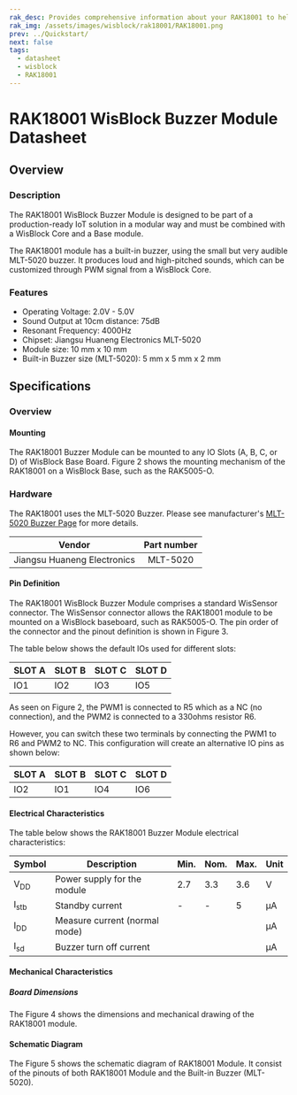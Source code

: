 ```yaml
---
rak_desc: Provides comprehensive information about your RAK18001 to help you use it. This information includes technical specifications, characteristics, and requirements, and it also discusses the device components.
rak_img: /assets/images/wisblock/rak18001/RAK18001.png
prev: ../Quickstart/
next: false
tags:
  - datasheet
  - wisblock
  - RAK18001
---
```


# RAK18001 WisBlock Buzzer Module Datasheet

## Overview

<rk-img
  src="/assets/images/wisblock/rak18001/datasheet/RAK18001_illustrated.png"
  width="40%"
  caption="RAK18001 Buzzer Module"
/>


### Description

The RAK18001 WisBlock Buzzer Module is designed to be part of a production-ready IoT solution in a modular way and must be combined with a WisBlock Core and a Base module.

The RAK18001 module has a built-in buzzer, using the small but very audible MLT-5020 buzzer. It produces loud and high-pitched sounds, which can be customized through PWM signal from a WisBlock Core.

### Features

* Operating Voltage: 2.0V - 5.0V
* Sound Output at 10cm distance: 75dB
* Resonant Frequency: 4000Hz
* Chipset: Jiangsu Huaneng Electronics MLT-5020
* Module size: 10&nbsp;mm x 10&nbsp;mm
* Built-in Buzzer size (MLT-5020): 5&nbsp;mm x 5&nbsp;mm x 2&nbsp;mm

## Specifications

### Overview

#### Mounting

The RAK18001 Buzzer Module can be mounted to any IO Slots (A, B, C, or D) of WisBlock Base Board. Figure 2 shows the mounting mechanism of the RAK18001 on a WisBlock Base, such as the RAK5005-O.

<rk-img
  src="/assets/images/wisblock/rak18001/datasheet/RAK18001_mounting.png"
  width="50%"
  caption="RAK18001 WisBlock Buzzer Module Mounting"
/>

### Hardware

The RAK18001 uses the MLT-5020 Buzzer. Please see manufacturer's [MLT-5020 Buzzer Page](https://lcsc.com/product-detail/Buzzers_Jiangsu-Huaneng-Elec-MLT-5020_C94598.html) for more details.

| Vendor                      | Part number |
| :-------------------------: | :---------: |
| Jiangsu Huaneng Electronics | MLT-5020    |

#### Pin Definition

The RAK18001 WisBlock Buzzer Module comprises a standard WisSensor connector. The WisSensor connector allows the RAK18001 module to be mounted on a WisBlock baseboard, such as RAK5005-O. The pin order of the connector and the pinout definition is shown in Figure 3.

<rk-img
  src="/assets/images/wisblock/rak18001/datasheet/rak18001-pinouts.png"
  width="60%"
  caption="RAK18001 Buzzer Module Pinout Diagram"
/>

The table below shows the default IOs used for different slots:

| SLOT A | SLOT B | SLOT C | SLOT D |
| ------ | ------ | ------ | ------ |
| IO1    | IO2    | IO3    | IO5    |

As seen on Figure 2, the PWM1 is connected to R5 which as a NC (no connection), and the PWM2 is connected to a 330ohms resistor R6.

However, you can switch these two terminals by connecting the PWM1 to R6 and PWM2 to NC. This configuration will create an alternative IO pins as shown below:

| SLOT A | SLOT B | SLOT C | SLOT D |
| ------ | ------ | ------ | ------ |
| IO2    | IO1    | IO4    | IO6    |

#### Electrical Characteristics

The table below shows the RAK18001 Buzzer Module electrical characteristics:

| Symbol          | Description                   | Min. | Nom. | Max. | Unit |
| --------------- | ----------------------------- | ---- | ---- | ---- | ---- |
| V<sub>DD</sub>  | Power supply for the module   | 2.7  | 3.3  | 3.6  | V    |
| I<sub>stb</sub> | Standby current               | -    | -    | 5    | µA   |
| I<sub>DD</sub>  | Measure current (normal mode) |      |      |      | µA   |
| I<sub>sd</sub>  | Buzzer turn off current       |      |      |      | µA   |

#### Mechanical Characteristics

##### Board Dimensions

The Figure 4 shows the dimensions and mechanical drawing of the RAK18001 module.

<rk-img
  src="/assets/images/wisblock/rak18001/datasheet/board-dimensions.png"
  width="60%"
  caption="RAK18001 Buzzer Module Mechanical Characteristics"
/>

#### Schematic Diagram

The Figure 5 shows the schematic diagram of RAK18001 Module. It consist of the pinouts of both RAK18001 Module and the Built-in Buzzer (MLT-5020).

<rk-img
  src="/assets/images/wisblock/rak18001/datasheet/schematic.png"
  width="100%"
  caption="RAK18001 Buzzer Module Schematic"
/>